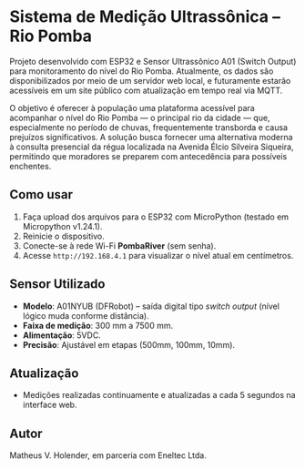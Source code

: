 # Sistema de Medição Ultrassônica – Rio Pomba

Projeto desenvolvido com ESP32 e Sensor Ultrassônico A01 (Switch Output) para monitoramento do nível do Rio Pomba. Atualmente, os dados são disponibilizados por meio de um servidor web local, e futuramente estarão acessíveis em um site público com atualização em tempo real via MQTT.

O objetivo é oferecer à população uma plataforma acessível para acompanhar o nível do Rio Pomba — o principal rio da cidade — que, especialmente no período de chuvas, frequentemente transborda e causa prejuízos significativos. A solução busca fornecer uma alternativa moderna à consulta presencial da régua localizada na Avenida Élcio Silveira Siqueira, permitindo que moradores se preparem com antecedência para possíveis enchentes.


## Como usar

1. Faça upload dos arquivos para o ESP32 com MicroPython (testado em Micropython v1.24.1).
2. Reinicie o dispositivo.
3. Conecte-se à rede Wi-Fi **PombaRiver** (sem senha).
4. Acesse `http://192.168.4.1` para visualizar o nível atual em centímetros.

## Sensor Utilizado

- **Modelo**: A01NYUB (DFRobot) – saída digital tipo *switch output* (nível lógico muda conforme distância).
- **Faixa de medição**: 300 mm a 7500 mm.
- **Alimentação**: 5VDC.
- **Precisão**: Ajustável em etapas (500mm, 100mm, 10mm).

## Atualização

- Medições realizadas continuamente e atualizadas a cada 5 segundos na interface web.

## Autor

Matheus V. Holender, em parceria com Eneltec Ltda.

